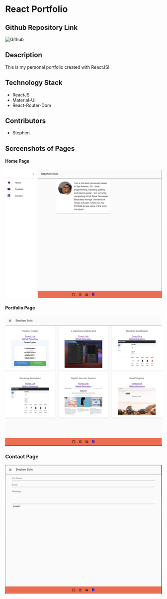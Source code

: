 # React Portfolio

## Github Repository Link
![Github]()

## Description

This is my personal portfolio created with ReactJS!

## Technology Stack

- ReactJS
- Material-UI
- React-Router-Dom
## Contributors

- Stephen

## Screenshots of Pages

#### Home Page
![Home Page](src/assets/Homepage.png)

#### Portfolio Page
![Portfolio Page](src/assets/Portfolio.png)

### Contact Page
![Contact Page](src/assets/Contact.png)